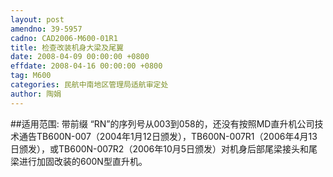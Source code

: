 ```yaml
---
layout: post
amendno: 39-5957
cadno: CAD2006-M600-01R1
title: 检查改装机身大梁及尾翼
date: 2008-04-09 00:00:00 +0800
effdate: 2008-04-16 00:00:00 +0800
tag: M600
categories: 民航中南地区管理局适航审定处
author: 陶娟
---
```


##适用范围:
带前缀 “RN”的序列号从003到058的，还没有按照MD直升机公司技术通告TB600N-007（2004年1月12日颁发），TB600N-007R1（2006年4月13日颁发），或TB600N-007R2（2006年10月5日颁发）对机身后部尾梁接头和尾梁进行加固改装的600N型直升机。

